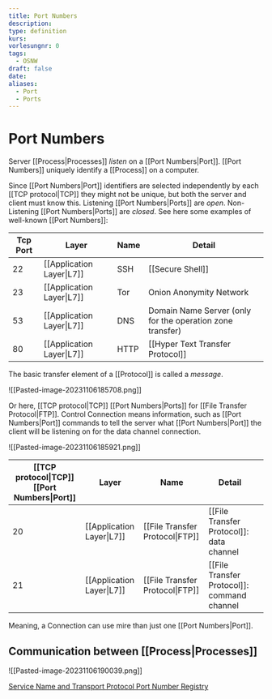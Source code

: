 ```yaml
---
title: Port Numbers
description: 
type: definition
kurs: 
vorlesungnr: 0
tags:
  - OSNW
draft: false
date: 
aliases:
  - Port
  - Ports
---
```


# Port Numbers

Server [[Process|Processes]] *listen* on a [[Port Numbers|Port]]. [[Port Numbers]] uniquely identify a [[Process]] on a computer.

Since [[Port Numbers|Port]] identifiers are selected independently by each [[TCP protocol|TCP]] they might not be unique, but both the server and client must know this. Listening [[Port Numbers|Ports]] are *open*. Non-Listening [[Port Numbers|Ports]] are *closed*. See here some examples of well-known [[Port Numbers]]:

| Tcp Port | Layer | Name | Detail |
| ---- | ---- | ---- | ---- |
| 22 | [[Application Layer\|L7]] | SSH | [[Secure Shell]] |
| 23 | [[Application Layer\|L7]] | Tor | Onion Anonymity Network |
| 53 | [[Application Layer\|L7]] | DNS | Domain Name Server (only for the operation zone transfer) |
| 80 | [[Application Layer\|L7]] | HTTP | [[Hyper Text Transfer Protocol]] |

The basic transfer element of a [[Protocol]] is called a *message*.

![[Pasted-image-20231106185708.png]]

Or here, [[TCP protocol|TCP]] [[Port Numbers|Ports]] for [[File Transfer Protocol|FTP]]. Control Connection means information, such as [[Port Numbers|Port]] commands to tell the server what [[Port Numbers|Port]] the client will be listening on for the data channel connection.

![[Pasted-image-20231106185921.png]]

| [[TCP protocol\|TCP]] [[Port Numbers\|Port]] | Layer | Name | Detail |  |  
| ---- | ---- | ---- | ---- | ---- |  
| 20 | [[Application Layer\|L7]] | [[File Transfer Protocol\|FTP]] | [[File Transfer Protocol]]: data channel |  |  
| 21 | [[Application Layer\|L7]] | [[File Transfer Protocol\|FTP]] | [[File Transfer Protocol]]: command channel |  |

Meaning, a Connection can use mire than just one [[Port Numbers|Port]].

## Communication between [[Process|Processes]]

![[Pasted-image-20231106190039.png]]

[Service Name and Transport Protocol Port Number Registry](https://www.iana.org/assignments/service-names-port-numbers/service-names-port-numbers.xhtml)